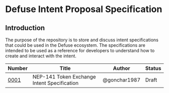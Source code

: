 # Defuse Intent Proposal Specification

## Introduction

The purpose of the repository is to store and discuss intent specifications that could be used in the Defuse ecosystem.
The specifications are intended to be used as a reference for developers to understand how to create and interact with
the intent.

| Number | Title                    | Author | Status | 
| ------ |--------------------------| ------ | ------ |
| [0001](intents/dip-0001.md) | NEP-141 Token Exchange Intent Specification | @gonchar1987 | Draft |
